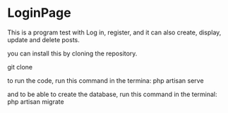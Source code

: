# LoginPage
This is a program test with Log in, register, and it can also create, display, update and delete posts.

you can install this by cloning the repository.

git clone 

to run the code, run this command in the termina:
php artisan serve

and to be able to create the database, run this command in the terminal:
php artisan migrate

